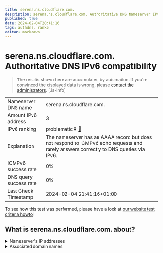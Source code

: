 ```yaml
---
title: serena.ns.cloudflare.com.
description: serena.ns.cloudflare.com. Authoritative DNS Nameserver IPv6 compatibility
published: true
date: 2024-02-04T20:41:16
tags: authdns, rank5
editor: markdown
---
```


# serena.ns.cloudflare.com. Authoritative DNS IPv6 compatibility

> The results shown here are accumulated by automation. If you're convinced the displayed data is wrong, please [contact the administrators](/howto/chat). 
{.is-info}




|   |   |
| - | - |
| Nameserver DNS name | serena.ns.cloudflare.com.
| Amount IPv6 address | 3
| IPv6 ranking | problematic :arrow_double_down: [🔗](/howto/ranking) |
| Explanation | The nameserver has an AAAA record but does not respond to ICMPv6 echo requests and rarely answers correctly to DNS queries via IPv6. |
| ICMPv6 success rate | 0%|
| DNS query success rate | 0% |
| Last Check Timestamp | 2024-02-04 21:41:16+01:00 |

To see how this test was performed, please have a look at [our website test criteria howto](/howto/testcriteria/authdns)!


## What is serena.ns.cloudflare.com. about?




<details>
<summary>Nameserver's IP addresses</summary>

2606:4700:50::adf5:3adc

2a06:98c1:50::ac40:20dc

2803:f800:50::6ca2:c0dc

</details>



<details>
<summary>Associated domain names</summary>

www.kanopy.com

</details>
